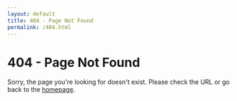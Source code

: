 ```yaml
---
layout: default
title: 404 - Page Not Found
permalink: /404.html
---
```


# 404 - Page Not Found

Sorry, the page you're looking for doesn't exist. Please check the URL or go back to the [homepage](/).
